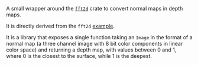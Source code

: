 A small wrapper around the [`fft2d`] crate to convert normal maps in depth maps.

It is directly derived from the `fft2d` [example][fft2d-n2d].

It is a library that exposes a single function taking an `Image` in the format
of a normal map (a three channel image with 8 bit color components in linear
color space) and returning a depth map, with values between 0 and 1, where
0 is the closest to the surface, while 1 is the deepest.

[`fft2d`]: https://github.com/mpizenberg/fft2d
[fft2d-n2d]: https://github.com/mpizenberg/fft2d/blob/main/examples/normal_integration.rs
